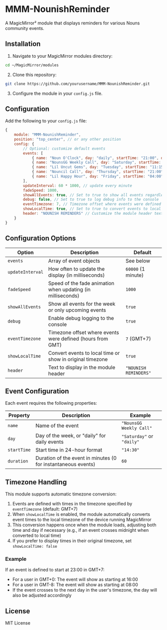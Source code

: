 # MMM-NounishReminder

A MagicMirror² module that displays reminders for various Nouns community events.

## Installation

1. Navigate to your MagicMirror modules directory:
```bash
cd ~/MagicMirror/modules
```

2. Clone this repository:
```bash
git clone https://github.com/yourusername/MMM-NounishReminder.git
```

3. Configure the module in your `config.js` file.

## Configuration

Add the following to your `config.js` file:

```javascript
{
    module: "MMM-NounishReminder",
    position: "top_center", // or any other position
    config: {
        // Optional: customize default events
        events: [
            { name: "Noun O'Clock", day: "daily", startTime: "21:00", duration: 0 },
            { name: "NounsGG Weekly Call", day: "Saturday", startTime: "02:00", duration: 60 },
            { name: "Lil Uncut Gems", day: "Tuesday", startTime: "11:15", duration: 60 },
            { name: "Nouncil Call", day: "Thursday", startTime: "21:00", duration: 60 },
            { name: "Lil Happy Hour", day: "Friday", startTime: "04:00", duration: 120 }
        ],
        updateInterval: 60 * 1000, // update every minute
        fadeSpeed: 1000,
        showAllEvents: true, // Set to true to show all events regardless of past/future
        debug: false, // Set to true to log debug info to the console
        eventTimezone: 7, // Timezone offset where events were defined (e.g., 7 for GMT+7)
        showLocalTime: true, // Set to true to convert events to local time, false to show in original timezone
        header: "NOUNISH REMINDERS" // Customize the module header text
    }
}
```

## Configuration Options

| Option | Description | Default |
|--------|-------------|---------|
| `events` | Array of event objects | See below |
| `updateInterval` | How often to update the display (in milliseconds) | `60000` (1 minute) |
| `fadeSpeed` | Speed of the fade animation when updating (in milliseconds) | `1000` |
| `showAllEvents` | Show all events for the week or only upcoming events | `true` |
| `debug` | Enable debug logging to the console | `true` |
| `eventTimezone` | Timezone offset where events were defined (hours from GMT) | `7` (GMT+7) |
| `showLocalTime` | Convert events to local time or show in original timezone | `true` |
| `header` | Text to display in the module header | `"NOUNISH REMINDERS"` |

## Event Configuration

Each event requires the following properties:

| Property | Description | Example |
|----------|-------------|---------|
| `name` | Name of the event | `"NounsGG Weekly Call"` |
| `day` | Day of the week, or "daily" for daily events | `"Saturday"` or `"daily"` |
| `startTime` | Start time in 24-hour format | `"14:30"` |
| `duration` | Duration of the event in minutes (0 for instantaneous events) | `60` |

## Timezone Handling

This module supports automatic timezone conversion:

1. Events are defined with times in the timezone specified by `eventTimezone` (default: GMT+7)
2. When `showLocalTime` is enabled, the module automatically converts event times to the local timezone of the device running MagicMirror
3. This conversion happens once when the module loads, adjusting both time and day if necessary (e.g., if an event crosses midnight when converted to local time)
4. If you prefer to display times in their original timezone, set `showLocalTime: false`

### Example

If an event is defined to start at 23:00 in GMT+7:

- For a user in GMT+0: The event will show as starting at 16:00
- For a user in GMT-8: The event will show as starting at 08:00
- If the event crosses to the next day in the user's timezone, the day will also be adjusted accordingly

## License

MIT License 